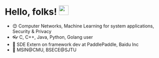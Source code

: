 # Hello, folks! <img src="https://raw.githubusercontent.com/MartinHeinz/MartinHeinz/master/wave.gif" width="30px">




- :blush: Computer Networks, Machine Learning for system applications, Security & Privacy
- :eyeglasses: C, C++, Java, Python, Golang user
- :office: SDE Extern on framework dev at PaddlePaddle, Baidu Inc
- :school: ​MSIN@CMU, BSECE@SJTU

<!-- <p align="left">
<img alt="jinminhao's github stats" height='230' src="https://github-readme-stats.vercel.app/api?username=jinminhao&show_icons=true&icon_color=805AD5&text_color=718096&bg_color=ffffff&hide_title=true&count_private=true">
</p> -->
<!-- <p align="left">
	<a href="https://www.linkedin.com/in/minhao-jin-1328b8164/"><img src="https://img.shields.io/badge/-Minhao Jin-blue?style=flat-square&logo=Linkedin&logoColor=white&link=https://www.linkedin.com/in/minhao-jin-1328b8164/"></a>
	<a><img src="https://img.shields.io/github/followers/jinminhao?style=flat-square&logo=Github&logoColor=white&color=2bbc8a"></a>
  <a><img src="https://img.shields.io/badge/OS-Linux-informational?style=flat&logo=Linux&logoColor=white&color=2bbc8a"></a>
  <a><img src="https://img.shields.io/badge/Code-C-informational?style=flat&logo=C&logoColor=white&color=2bbc8a"></a>
  <a><img src="https://img.shields.io/badge/Code-C++-informational?style=flat&logo=CPlusPlus&logoColor=white&color=2bbc8a"></a>
  <a><img src="https://img.shields.io/badge/Code-Python-informational?style=flat&logo=Python&logoColor=white&color=2bbc8a"></a>
  <a><img src="https://img.shields.io/badge/Code-Java-informational?style=flat&logo=Java&logoColor=white&color=2bbc8a"></a>
  <a><img src="https://img.shields.io/badge/Code-Golang-informational?style=flat&logo=Go&logoColor=white&color=2bbc8a"></a>
  <a><img src="https://img.shields.io/badge/Tools-Docker-informational?style=flat&logo=Docker&logoColor=white&color=2bbc8a"></a>
  <a><img src="https://img.shields.io/badge/Tools-Kubernetes-informational?style=flat&logo=Kubernetes&logoColor=white&color=2bbc8a"></a>
  <a><img src="https://img.shields.io/badge/Cloud-AWS-informational?style=flat&logo=Amazon&logoColor=white&color=FFA500"></a>
  <a><img src="https://img.shields.io/badge/Cloud-GCP-informational?style=flat&logo=Google&logoColor=white&color=FFA500"></a>
  <a><img src="https://img.shields.io/badge/Cloud-Azure-informational?style=flat&logo=Microsoft&logoColor=white&color=FFA500"></a>
</p> -->

